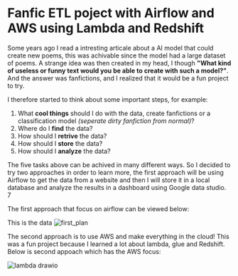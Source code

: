 # Fanfic ETL poject with Airflow and AWS using Lambda and Redshift 
Some years ago I read a intresting articale about a AI model that could create new poems, this was achivable since the model had a large dataset of poems. A strange idea was then created in my head, I though **"What kind of useless or funny text would you be able to create with such a model?"**. And the answer was fanfictions, and I realized that it would be a fun project to try.

I therefore started to think about some important steps, for example:<br>
1) What **cool things** should I do with the data, create fanfictions or a classification model *(seperate dirty fanfiction from normal)*?
2) Where do I **find** the data?
3) How should I **retrive** the data?
4) How should I **store** the data?
5) How should I **analyze** the data?

The five tasks above can be achived in many different ways. So I decided to try two approaches in order to learn more, the first approach will be using Airflow to get the data from a website and then I will store it in a local database and analyze the results in a dashboard using Google data studio. 7

The first approach that focus on airflow can be viewed below: 

This is the data 
![first_plan](https://user-images.githubusercontent.com/56206371/194145272-c8a45e6e-da82-4fe9-98ee-2ad1499fa59e.png)




The second approach is to use AWS and make everything in the cloud! This was a fun project because I learned a lot about lambda, glue and Redshift. 
Below is second appoach which has the AWS focus:


![lambda drawio](https://user-images.githubusercontent.com/56206371/194149541-c7b71071-56a0-4640-8501-850a9fc1aeba.png)
